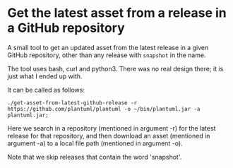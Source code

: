 Get the latest asset from a release in a GitHub repository
==========================================================

A small tool to get an updated asset from the latest release in a given GitHub repository, other than any release with `snapshot` in the name.

The tool uses bash, curl and python3. There was no real design there; it is just what I ended up with.

It can be called as follows:

    ./get-asset-from-latest-github-release -r https://github.com/plantuml/plantuml -o ~/bin/plantuml.jar -a plantuml.jar;

Here we search in a repository (mentioned in argument -r) for the latest release for that repository, and then download an asset (mentioned in argument -a) to a local file path (mentioned in argument -o).

Note that we skip releases that contain the word 'snapshot'.






